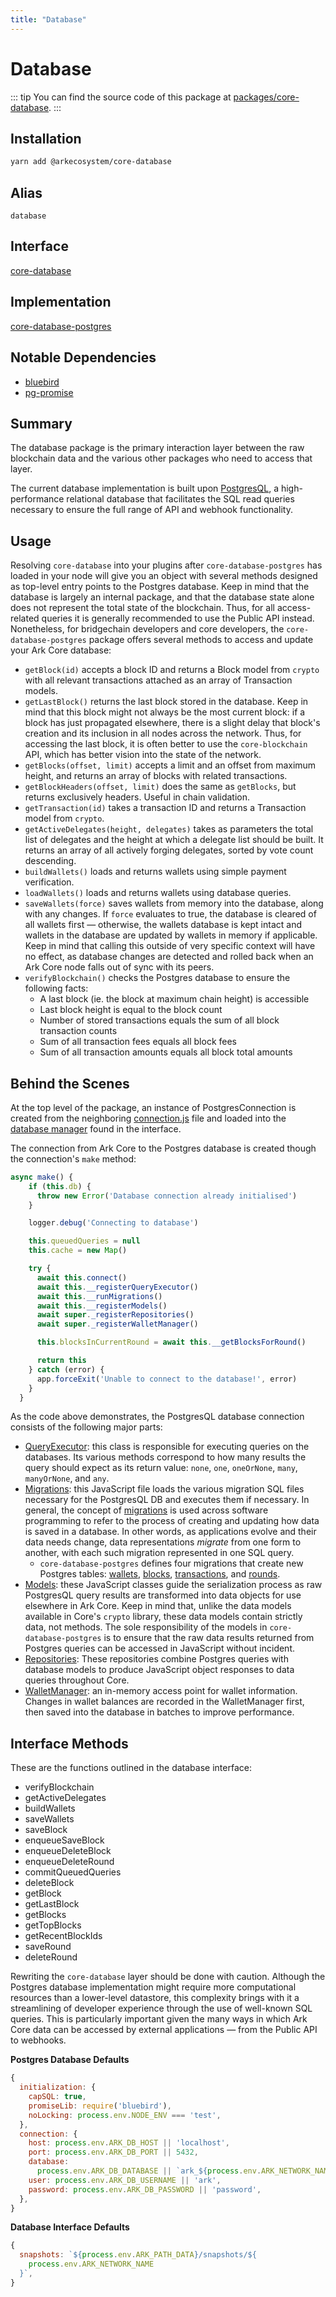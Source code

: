 ```yaml
---
title: "Database"
---
```


# Database

::: tip
You can find the source code of this package at [packages/core-database](https://github.com/ArkEcosystem/core/tree/develop/packages/core-database).
:::

## Installation

```bash
yarn add @arkecosystem/core-database
```

## Alias
`database`

## Interface
[core-database](https://github.com/ArkEcosystem/core/tree/develop/packages/core-database)

## Implementation
[core-database-postgres](https://github.com/ArkEcosystem/core/tree/develop/packages/core-database-postgres)

## Notable Dependencies

- [bluebird](https://github.com/petkaantonov/bluebird)
- [pg-promise](https://github.com/vitaly-t/pg-promise)

## Summary

The database package is the primary interaction layer between the raw blockchain data and the various other packages who need to access that layer.

The current database implementation is built upon [PostgresQL](https://www.postgresql.org/), a high-performance relational database that facilitates the SQL read queries necessary to ensure the full range of API and webhook functionality.

## Usage

Resolving `core-database` into your plugins after `core-database-postgres` has loaded in your node will give you an object with several methods designed as top-level entry points to the Postgres database. Keep in mind that the database is largely an internal package, and that the database state alone does not represent the total state of the blockchain. Thus, for all access-related queries it is generally recommended to use the Public API instead. Nonetheless, for bridgechain developers and core developers, the `core-database-postgres` package offers several methods to access and update your Ark Core database:

- `getBlock(id)` accepts a block ID and returns a Block model from `crypto` with all relevant transactions attached as an array of Transaction models.
- `getLastBlock()` returns the last block stored in the database. Keep in mind that this block might not always be the most current block: if a block has just propagated elsewhere, there is a slight delay that block's creation and its inclusion in all nodes across the network. Thus, for accessing the last block, it is often better to use the `core-blockchain` API, which has better vision into the state of the network.
- `getBlocks(offset, limit)` accepts a limit and an offset from maximum height, and returns an array of blocks with related transactions.
- `getBlockHeaders(offset, limit)` does the same as `getBlocks`, but returns exclusively headers. Useful in chain validation.
- `getTransaction(id)` takes a transaction ID and returns a Transaction model from `crypto`.
- `getActiveDelegates(height, delegates)` takes as parameters the total list of delegates and the height at which a delegate list should be built. It returns an array of all actively forging delegates, sorted by vote count descending.
- `buildWallets()` loads and returns wallets using simple payment verification.
- `loadWallets()` loads and returns wallets using database queries.
- `saveWallets(force)` saves wallets from memory into the database, along with any changes. If `force` evaluates to true, the database is cleared of all wallets first — otherwise, the wallets database is kept intact and wallets in the database are updated by wallets in memory if applicable. Keep in mind that calling this outside of very specific context will have no effect, as database changes are detected and rolled back when an Ark Core node falls out of sync with its peers.
- `verifyBlockchain()` checks the Postgres database to ensure the following facts:
    - A last block (ie. the block at maximum chain height) is accessible
    - Last block height is equal to the block count
    - Number of stored transactions equals the sum of all block transaction counts
    - Sum of all transaction fees equals all block fees
    - Sum of all transaction amounts equals all block total amounts

## Behind the Scenes

At the top level of the package, an instance of PostgresConnection is created from the neighboring [connection.js](https://github.com/ArkEcosystem/core/blob/develop/packages/core-database-postgres/lib/connection.js) file and loaded into the [database manager](https://github.com/ArkEcosystem/core/blob/develop/packages/core-database/lib/manager.js) found in the interface.

The connection from Ark Core to the Postgres database is created though the connection's `make` method:
```js
async make() {
    if (this.db) {
      throw new Error('Database connection already initialised')
    }

    logger.debug('Connecting to database')

    this.queuedQueries = null
    this.cache = new Map()

    try {
      await this.connect()
      await this.__registerQueryExecutor()
      await this.__runMigrations()
      await this.__registerModels()
      await super._registerRepositories()
      await super._registerWalletManager()

      this.blocksInCurrentRound = await this.__getBlocksForRound()

      return this
    } catch (error) {
      app.forceExit('Unable to connect to the database!', error)
    }
  }
```
As the code above demonstrates, the PostgresQL database connection consists of the following major parts:

- [QueryExecutor](https://github.com/ArkEcosystem/core/blob/develop/packages/core-database-postgres/lib/sql/query-executor.js): this class is responsible for executing queries on the databases. Its various methods correspond to how many results the query should expect as its return value: `none`, `one`, `oneOrNone`, `many`, `manyOrNone`, and `any`.
- [Migrations](https://github.com/ArkEcosystem/core/blob/develop/packages/core-database-postgres/lib/migrations/index.js): this JavaScript file loads the various migration SQL files necessary for the PostgresQL DB and executes them if necessary. In general, the concept of [migrations](https://en.wikipedia.org/wiki/Schema_migration) is used across software programming to refer to the process of creating and updating how data is saved in a database. In other words, as applications evolve and their data needs change, data representations *migrate* from one form to another, with each such migration represented in one SQL query.
    - `core-database-postgres` defines four migrations that create new Postgres tables: [wallets](https://github.com/ArkEcosystem/core/blob/develop/packages/core-database-postgres/lib/migrations/20180305100000-create-wallets-table.sql), [blocks](https://github.com/ArkEcosystem/core/blob/develop/packages/core-database-postgres/lib/migrations/20180305300000-create-blocks-table.sql), [transactions](https://github.com/ArkEcosystem/core/blob/develop/packages/core-database-postgres/lib/migrations/20180305400000-create-transactions-table.sql), and [rounds](https://github.com/ArkEcosystem/core/blob/develop/packages/core-database-postgres/lib/migrations/20180305200000-create-rounds-table.sql).
- [Models](https://github.com/ArkEcosystem/core/tree/develop/packages/core-database-postgres/lib/models): these JavaScript classes guide the serialization process as raw PostgresQL query results are transformed into data objects for use elsewhere in Ark Core. Keep in mind that, unlike the data models available in Core's `crypto` library, these data models contain strictly data, not methods. The sole responsibility of the models in `core-database-postgres` is to ensure that the raw data results returned from Postgres queries can be accessed in JavaScript without incident.
- [Repositories](https://github.com/ArkEcosystem/core/tree/develop/packages/core-database-postgres/lib/repositories): These repositories combine Postgres queries with database models to produce JavaScript object responses to data queries throughout Core.
- [WalletManager](https://github.com/ArkEcosystem/core/blob/develop/packages/core-database/lib/wallet-manager.js): an in-memory access point for wallet information. Changes in wallet balances are recorded in the WalletManager first, then saved into the database in batches to improve performance.

## Interface Methods

These are the functions outlined in the database interface:

- verifyBlockchain
- getActiveDelegates
- buildWallets
- saveWallets
- saveBlock
- enqueueSaveBlock
- enqueueDeleteBlock
- enqueueDeleteRound
- commitQueuedQueries
- deleteBlock
- getBlock
- getLastBlock
- getBlocks
- getTopBlocks
- getRecentBlockIds
- saveRound
- deleteRound

Rewriting the `core-database` layer should be done with caution. Although the Postgres database implementation might require more computational resources than a lower-level datastore, this complexity brings with it a streamlining of developer experience through the use of well-known SQL queries. This is particularly important given the many ways in which Ark Core data can be accessed by external applications — from the Public API to webhooks.

**Postgres Database Defaults**
```js
{
  initialization: {
    capSQL: true,
    promiseLib: require('bluebird'),
    noLocking: process.env.NODE_ENV === 'test',
  },
  connection: {
    host: process.env.ARK_DB_HOST || 'localhost',
    port: process.env.ARK_DB_PORT || 5432,
    database:
      process.env.ARK_DB_DATABASE || `ark_${process.env.ARK_NETWORK_NAME}`,
    user: process.env.ARK_DB_USERNAME || 'ark',
    password: process.env.ARK_DB_PASSWORD || 'password',
  },
}
```
**Database Interface Defaults**
```js
{
  snapshots: `${process.env.ARK_PATH_DATA}/snapshots/${
    process.env.ARK_NETWORK_NAME
  }`,
}
```
